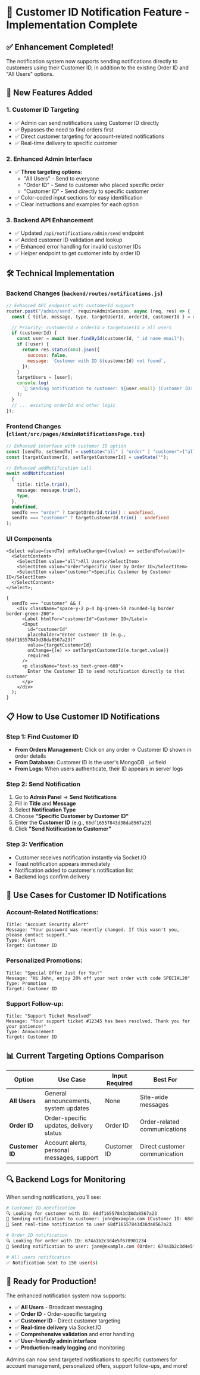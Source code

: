 # 🎯 Customer ID Notification Feature - Implementation Complete

## ✅ **Enhancement Completed!**

The notification system now supports sending notifications directly to customers using their Customer ID, in addition to the existing Order ID and "All Users" options.

## 🚀 **New Features Added**

### 1. **Customer ID Targeting**

- ✅ Admin can send notifications using Customer ID directly
- ✅ Bypasses the need to find orders first
- ✅ Direct customer targeting for account-related notifications
- ✅ Real-time delivery to specific customer

### 2. **Enhanced Admin Interface**

- ✅ **Three targeting options:**
  - "All Users" - Send to everyone
  - "Order ID" - Send to customer who placed specific order
  - "Customer ID" - Send directly to specific customer
- ✅ Color-coded input sections for easy identification
- ✅ Clear instructions and examples for each option

### 3. **Backend API Enhancement**

- ✅ Updated `/api/notifications/admin/send` endpoint
- ✅ Added customer ID validation and lookup
- ✅ Enhanced error handling for invalid customer IDs
- ✅ Helper endpoint to get customer info by order ID

## 🛠️ **Technical Implementation**

### Backend Changes (`backend/routes/notifications.js`)

```javascript
// Enhanced API endpoint with customerId support
router.post("/admin/send", requireAdminSession, async (req, res) => {
  const { title, message, type, targetUserId, orderId, customerId } = req.body;

  // Priority: customerId > orderId > targetUserId > all users
  if (customerId) {
    const user = await User.findById(customerId, "_id name email");
    if (!user) {
      return res.status(404).json({
        success: false,
        message: `Customer with ID ${customerId} not found`,
      });
    }
    targetUsers = [user];
    console.log(
      `📧 Sending notification to customer: ${user.email} (Customer ID: ${customerId})`
    );
  }
  // ... existing orderId and other logic
});
```

### Frontend Changes (`client/src/pages/AdminNotificationsPage.tsx`)

```typescript
// Enhanced interface with customer ID option
const [sendTo, setSendTo] = useState<"all" | "order" | "customer">("all");
const [targetCustomerId, setTargetCustomerId] = useState("");

// Enhanced addNotification call
await addNotification(
  {
    title: title.trim(),
    message: message.trim(),
    type,
  },
  undefined,
  sendTo === "order" ? targetOrderId.trim() : undefined,
  sendTo === "customer" ? targetCustomerId.trim() : undefined
);
```

### UI Components

```tsx
<Select value={sendTo} onValueChange={(value) => setSendTo(value)}>
  <SelectContent>
    <SelectItem value="all">All Users</SelectItem>
    <SelectItem value="order">Specific User by Order ID</SelectItem>
    <SelectItem value="customer">Specific Customer by Customer ID</SelectItem>
  </SelectContent>
</Select>;

{
  sendTo === "customer" && (
    <div className="space-y-2 p-4 bg-green-50 rounded-lg border border-green-200">
      <Label htmlFor="customerId">Customer ID</Label>
      <Input
        id="customerId"
        placeholder="Enter customer ID (e.g., 68df16557843d38da8567a23)"
        value={targetCustomerId}
        onChange={(e) => setTargetCustomerId(e.target.value)}
        required
      />
      <p className="text-xs text-green-600">
        Enter the Customer ID to send notification directly to that customer
      </p>
    </div>
  );
}
```

## 📋 **How to Use Customer ID Notifications**

### Step 1: **Find Customer ID**

- **From Orders Management:** Click on any order → Customer ID shown in order details
- **From Database:** Customer ID is the user's MongoDB `_id` field
- **From Logs:** When users authenticate, their ID appears in server logs

### Step 2: **Send Notification**

1. Go to **Admin Panel** → **Send Notifications**
2. Fill in **Title** and **Message**
3. Select **Notification Type**
4. Choose **"Specific Customer by Customer ID"**
5. Enter the **Customer ID** (e.g., `68df16557843d38da8567a23`)
6. Click **"Send Notification to Customer"**

### Step 3: **Verification**

- Customer receives notification instantly via Socket.IO
- Toast notification appears immediately
- Notification added to customer's notification list
- Backend logs confirm delivery

## 🎯 **Use Cases for Customer ID Notifications**

### **Account-Related Notifications:**

```
Title: "Account Security Alert"
Message: "Your password was recently changed. If this wasn't you, please contact support."
Type: Alert
Target: Customer ID
```

### **Personalized Promotions:**

```
Title: "Special Offer Just for You!"
Message: "Hi John, enjoy 20% off your next order with code SPECIAL20"
Type: Promotion
Target: Customer ID
```

### **Support Follow-up:**

```
Title: "Support Ticket Resolved"
Message: "Your support ticket #12345 has been resolved. Thank you for your patience!"
Type: Announcement
Target: Customer ID
```

## 📊 **Current Targeting Options Comparison**

| Option          | Use Case                                   | Input Required | Best For                      |
| --------------- | ------------------------------------------ | -------------- | ----------------------------- |
| **All Users**   | General announcements, system updates      | None           | Site-wide messages            |
| **Order ID**    | Order-specific updates, delivery status    | Order ID       | Order-related communications  |
| **Customer ID** | Account alerts, personal messages, support | Customer ID    | Direct customer communication |

## 🔍 **Backend Logs for Monitoring**

When sending notifications, you'll see:

```bash
# Customer ID notification
🔍 Looking for customer with ID: 68df16557843d38da8567a23
📧 Sending notification to customer: john@example.com (Customer ID: 68df16557843d38da8567a23)
📨 Sent real-time notification to user 68df16557843d38da8567a23

# Order ID notification
🔍 Looking for order with ID: 674a1b2c3d4e5f678901234
📧 Sending notification to user: jane@example.com (Order: 674a1b2c3d4e5f678901234)

# All users notification
✅ Notification sent to 150 user(s)
```

## 🎉 **Ready for Production!**

The enhanced notification system now supports:

- ✅ **All Users** - Broadcast messaging
- ✅ **Order ID** - Order-specific targeting
- ✅ **Customer ID** - Direct customer targeting
- ✅ **Real-time delivery** via Socket.IO
- ✅ **Comprehensive validation** and error handling
- ✅ **User-friendly admin interface**
- ✅ **Production-ready logging** and monitoring

Admins can now send targeted notifications to specific customers for account management, personalized offers, support follow-ups, and more!
